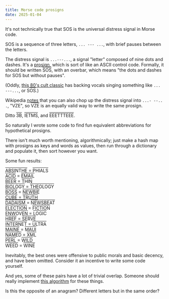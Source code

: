 ```yaml
---
title: Morse code prosigns
date: 2025-01-04
---
```


It's not technically true that SOS is the universal distress signal in Morse code.

SOS is a sequence of three letters, `... --- ...`, with brief pauses between the letters.

The distress signal is `...---...`, a signal "letter" composed of nine dots and dashes. It's a [prosign](https://en.wikipedia.org/wiki/Prosigns_for_Morse_code), which is sort of like an ASCII control code. Formally, it should be written <span style="text-decoration:overline;">SOS</span>, with an overbar, which means "the dots and dashes for SOS but without pauses".

(Oddly, [this 80's cult classic](https://www.youtube.com/watch?v=0RfU5r63AXY) has backing vocals singing something like `... ---...`, or S<span style="text-decoration:overline;">OS</span>.)

Wikipedia [notes](https://en.wikipedia.org/wiki/SOS) that you can also chop up the distress signal into `...- --.. .`, "VZE", so <span style="text-decoration:overline;">VZE</span> is an equally valid way to write the same prosign.

Ditto <span style="text-decoration:overline;">3B</span>, <span style="text-decoration:overline;">IETMS</span>, and <span style="text-decoration:overline;">EEETTTEEE</span>.

So naturally I wrote some code to find fun equivalent abbreviations for hypothetical prosigns.

There isn't much worth mentioning, algorithmically; just make a hash map with prosigns as keys and words as values, then run through a dictionary and populate it, then sort however you want.

Some fun results:

<span style="text-decoration:overline;">ABSINTHE</span> = <span style="text-decoration:overline;">PHIALS</span>  
<span style="text-decoration:overline;">ACID</span> = <span style="text-decoration:overline;">EMAIL</span>  
<span style="text-decoration:overline;">BEER</span> = <span style="text-decoration:overline;">THIN</span>  
<span style="text-decoration:overline;">BIOLOGY</span> = <span style="text-decoration:overline;">THEOLOGY</span>  
<span style="text-decoration:overline;">BOSS</span> = <span style="text-decoration:overline;">NEWBIE</span>  
<a href="https://en.wikipedia.org/wiki/Time_Cube"><span style="text-decoration:overline;">CUBE</span> = <span style="text-decoration:overline;">TRUTH</span></a>  
<span style="text-decoration:overline;">DADAISM</span> = <span style="text-decoration:overline;">NEWSBEAT</span>  
<span style="text-decoration:overline;">ELECTION</span> = <span style="text-decoration:overline;">FICTION</span>  
<span style="text-decoration:overline;">ENWOVEN</span> = <span style="text-decoration:overline;">LOGIC</span>  
<span style="text-decoration:overline;">HREF</span> = <span style="text-decoration:overline;">SERVE</span>  
<span style="text-decoration:overline;">INTERNET</span> = <span style="text-decoration:overline;">ULTRA</span>  
<span style="text-decoration:overline;">MAINE</span> = <span style="text-decoration:overline;">MAUI</span>  
<span style="text-decoration:overline;">NAMED</span> = <span style="text-decoration:overline;">XML</span>  
<span style="text-decoration:overline;">PERL</span> = <span style="text-decoration:overline;">WILD</span>  
<span style="text-decoration:overline;">WEED</span> = <span style="text-decoration:overline;">WINE</span>  

Inevitably, the best ones were offensive to public morals and basic decency, and have been omitted. Consider it an incentive to write some code yourself.

And yes, some of these pairs have a lot of trivial overlap. Someone should really implement [this algorithm](https://blog.plover.com/lang/anagram-scoring.html) for these things.

Is this the opposite of an anagram? Different letters but in the same order?